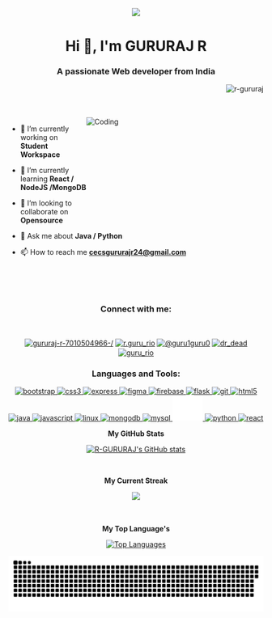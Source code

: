  <p align ="center" ><img  src="https://camo.githubusercontent.com/ba9f3bd30647e352a3f5e1e45eb45c6ec7bad6155cd16aaedf4a426738da0ca5/68747470733a2f2f696e646f616e616c79746963612e636f6d2f7374617469632f696d616765732f62616e6e6572722e676966"/></p>
<h1 align="center">Hi 👋, I'm GURURAJ R</h1>
<h3 align="center">A passionate Web developer from India</h3>

<p align="right"> <img src="https://komarev.com/ghpvc/?username=r-gururaj&label=Profile%20views&color=0e75b6&style=flat"  alt="r-gururaj" /> </p>
<br/>
<br/>

<img align="right"  alt="Coding" width="350" height="200" src="https://cdn.dribbble.com/users/2131993/screenshots/4948736/thoughtworks-gif_dribbble.gif">

- 🔭 I’m currently working on **Student Workspace**

- 🌱 I’m currently learning **React / NodeJS /MongoDB** 

- 👯 I’m looking to collaborate on **Opensource**

- 💬 Ask me about **Java / Python**

- 📫 How to reach me **cecsgururajr24@gmail.com**
<br/>
<br/>
<br/>
<h3 align="center">Connect with me:</h3></br>
<p align="center">
<a href="https://linkedin.com/in/gururaj-r-7010504966-/" target="blank"><img align="center" src="https://www.svgrepo.com/show/465461/linkedin.svg" alt="gururaj-r-7010504966-/" height="40" width="50" /></a>
<a href="https://instagram.com/r.guru_rio" target="blank"><img align="center" src="https://www.svgrepo.com/show/336216/instagram.svg" alt="r.guru_rio" height="40" width="50" /></a>
<a href="https://www.hackerrank.com/@guru1guru0" target="blank"><img align="center" src="https://cdn.iconscout.com/icon/free/png-256/free-hackerrank-3629415-3032408.png" alt="@guru1guru0" height="40" width="50" /></a>
<a href="https://www.leetcode.com/dr_dead" target="blank"><img align="center" src="https://img.icons8.com/?size=512&id=wDGo581Ea5Nf&format=png" alt="dr_dead" height="40" width="50" /></a>
<a href="https://auth.geeksforgeeks.org/user/guru_rio" target="blank"><img align="center" src="https://img.icons8.com/color/48/000000/GeeksforGeeks.png" alt="guru_rio" height="30" width="40" /></a>
</p>

<h3 align="center">Languages and Tools:</h3>
<p align="center"> <a href="https://getbootstrap.com" target="_blank" rel="noreferrer"> <img src="https://www.svgrepo.com/show/303293/bootstrap-4-logo.svg" alt="bootstrap" width="50" height="40"/> </a> <a href="https://www.w3schools.com/css/" target="_blank" rel="noreferrer"> <img src="https://www.svgrepo.com/show/303263/css3-logo.svg" alt="css3" width="50" height="40"/> </a> <a href="https://expressjs.com" target="_blank" rel="noreferrer"> <img src="https://th.bing.com/th/id/OIP.hNJsVigCUtoVEKXErf-uHgHaED?pid=ImgDet&w=190&h=83.2177734375&c=7&dpr=1.3" alt="express" width="50" height="40"/> </a> <a href="https://www.figma.com/" target="_blank" rel="noreferrer"> <img src="https://www.vectorlogo.zone/logos/figma/figma-icon.svg" alt="figma" width="50" height="40"/> </a> <a href="https://firebase.google.com/" target="_blank" rel="noreferrer"> <img src="https://www.vectorlogo.zone/logos/firebase/firebase-icon.svg" alt="firebase" width="40" height="40"/> </a> <a href="https://flask.palletsprojects.com/" target="_blank" rel="noreferrer"> <img src="https://img.icons8.com/?size=1x&id=ewGOClUtmFX4&format=png" alt="flask" width="40" height="40"/> </a> <a href="https://git-scm.com/" target="_blank" rel="noreferrer"> <img src="https://www.vectorlogo.zone/logos/git-scm/git-scm-icon.svg" alt="git" width="40" height="40"/> </a> <a href="https://www.w3.org/html/" target="_blank" rel="noreferrer"> <img src="https://www.svgrepo.com/show/373669/html.svg" alt="html5" width="40" height="40"/> </a> <a href="https://www.java.com" target="_blank" rel="noreferrer"> <img src="https://www.svgrepo.com/show/353924/java.svg" alt="java" width="40" height="40"/> </a> <a href="https://developer.mozilla.org/en-US/docs/Web/JavaScript" target="_blank" rel="noreferrer"> <img src="https://www.svgrepo.com/show/349419/javascript.svg" alt="javascript" width="40" height="40"/> </a> <a href="https://www.linux.org/" target="_blank" rel="noreferrer"> <img src="https://www.svgrepo.com/show/452054/linux.svg" alt="linux" width="40" height="40"/> </a> <a href="https://www.mongodb.com/" target="_blank" rel="noreferrer"> <img src="https://www.svgrepo.com/show/373845/mongo.svg"alt="mongodb" width="40" height="40"/> </a> <a href="https://www.mysql.com/" target="_blank" rel="noreferrer"> <img src="https://www.svgrepo.com/show/303251/mysql-logo.svg" alt="mysql" width="40" height="40"/> </a> <a href="https://nodejs.org" target="_blank" rel="noreferrer"> <img src="https://raw.githubusercontent.com/R-GURURAJ/R-GURURAJ/main/icons8-nodejs.svg" alt="nodejs" width="60" height="50"/> </a> <a href="https://www.python.org" target="_blank" rel="noreferrer"> <img src="https://www.svgrepo.com/show/452091/python.svg" alt="python" width="50" height="40"/> </a> <a href="https://reactjs.org/" target="_blank" rel="noreferrer"> <img src="https://www.svgrepo.com/show/439290/react.svg" alt="react" width="40" height="40"/> </a> </p>

<p align ="center" ><b align ="center" >My GitHub Stats</b></p>

<p align ="center" ><a   href="http://www.github.com/R-GURURAJ"><img src="https://github-readme-stats.vercel.app/api?username=R-GURURAJ&show_icons=true&hide=&count_private=true&title_color=0891b2&text_color=10b981&icon_color=ef4444&bg_color=0f172a&hide_border=true&show_icons=true" alt="R-GURURAJ's GitHub stats" /></a></p></br>
<p align ="center" ><b align ="center" >My Current Streak</b></p>

<p align ="center" > <a  href="http://www.github.com/R-GURURAJ"><img src="https://github-readme-streak-stats.herokuapp.com/?user=R-GURURAJ&stroke=10b981&background=0f172a&ring=0891b2&fire=0891b2&currStreakNum=10b981&currStreakLabel=0891b2&sideNums=10b981&sideLabels=10b981&dates=10b981&hide_border=true" /></a></p></br>

<p align ="center" >
<b>My Top Language's</b></p>
<p align ="center" >
<a href="https://github.com/R-GURURAJ" align="left"><img src="https://github-readme-stats.vercel.app/api/top-langs/?username=R-GURURAJ&langs_count=10&title_color=0891b2&text_color=10b981&icon_color=ef4444&bg_color=0f172a&hide_border=true&locale=en&custom_title=Top%20%Languages" alt="Top Languages" /></a></p>


  
  
   <img alt="github-snake" src="https://raw.githubusercontent.com/R-GURURAJ/R-GURURAJ/output/github-contribution-grid-snake-dark.svg" />
